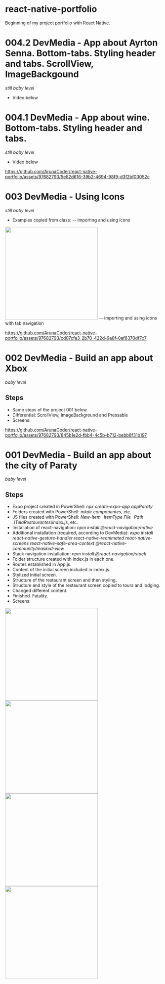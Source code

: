 # react-native-portfolio
 Beginning of my project portfolio with React Native.

# 004.2 DevMedia - App about Ayrton Senna. Bottom-tabs. Styling header and tabs. ScrollView, ImageBackgound
*still baby level*
- Video below



# 004.1 DevMedia - App about wine. Bottom-tabs. Styling header and tabs.
*still baby level*
- Video below

https://github.com/ArunaCoder/react-native-portfolio/assets/97682793/5e82d616-39b2-4694-98f9-d3f2bf03052c



# 003 DevMedia - Using Icons
*still baby level*
- Examples copied from class:
-- importing and using icons
<img src="/readme_img/icons.jpeg" width="300" />
-- importing and using icons with tab navigation

https://github.com/ArunaCoder/react-native-portfolio/assets/97682793/cd07cfa3-2b70-422d-9a8f-0af8370df7c7


# 002 DevMedia - Build an app about Xbox
*baby level*
## Steps
- Same steps of the project 001 below.
- Differential: ScrollView, ImageBackground and Pressable
- Screens:

https://github.com/ArunaCoder/react-native-portfolio/assets/97682793/845b1e2d-fbb4-4c5b-b712-bebb8f31b197


# 001 DevMedia - Build an app about the city of Paraty
*baby level*

## Steps
- Expo project created in PowerShell: *npx create-expo-app appParaty*
- Folders created with PowerShell: *mkdir componentes*, etc.
- JS files created with PowerShell: *New-Item -ItemType File -Path .\TelaRestaurantes\index.js*, etc.
- Installation of react-navigation: *npm install @react-navigation/native*
- Additional installation (required, according to DevMedia):  *expo install react-native-gesture-handler react-native-reanimated react-native-screens react-native-safe-area-context @react-native-community/masked-view*
- Stack navigation installation: *npm install @react-navigation/stack*
- Folder structure created with index.js in each one.
- Routes established in App.js.
- Content of the initial screen included in index.js.
- Stylized initial screen.
- Structure of the restaurant screen and then styling.
- Structure and style of the restaurant screen copied to tours and lodging.
- Changed different content.
- Finished. Fatality.
- Screens:
<img src="/readme_img/initial.jpeg" width="300" />
<img src="/readme_img/restaurants.jpeg" width="300" />
<img src="/readme_img/tours.jpeg" width="300" />
<img src="/readme_img/lodging.jpeg" width="300" />
